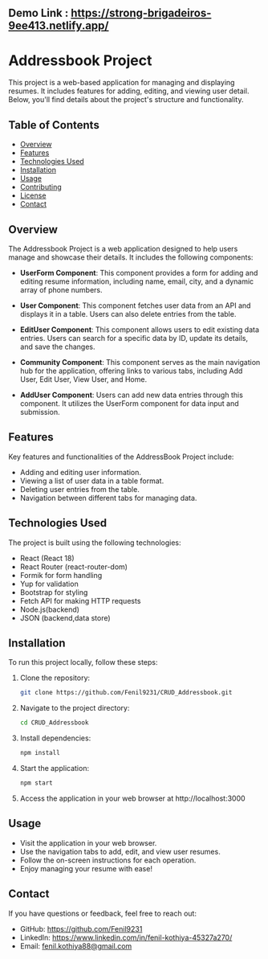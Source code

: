 ## Demo Link : https://strong-brigadeiros-9ee413.netlify.app/


# Addressbook Project

This project is a web-based application for managing and displaying resumes. It includes features for adding, editing, and viewing user detail. Below, you'll find details about the project's structure and functionality.


## Table of Contents

- [Overview](#overview)
- [Features](#features)
- [Technologies Used](#technologies-used)
- [Installation](#installation)
- [Usage](#usage)
- [Contributing](#contributing)
- [License](#license)
- [Contact](#contact)

## Overview

The Addressbook Project is a web application designed to help users manage and showcase their details. It includes the following components:

- **UserForm Component**: This component provides a form for adding and editing resume information, including name, email, city, and a dynamic array of phone numbers.

- **User Component**: This component fetches user data from an API and displays it in a table. Users can also delete entries from the table.

- **EditUser Component**: This component allows users to edit existing data entries. Users can search for a specific data by ID, update its details, and save the changes.

- **Community Component**: This component serves as the main navigation hub for the application, offering links to various tabs, including Add User, Edit User, View User, and Home.

- **AddUser Component**: Users can add new data entries through this component. It utilizes the UserForm component for data input and submission.

## Features

Key features and functionalities of the AddressBook Project include:

- Adding and editing user information.
- Viewing a list of user data in a table format.
- Deleting user entries from the table.
- Navigation between different tabs for managing data.

## Technologies Used

The project is built using the following technologies:

- React (React 18)
- React Router (react-router-dom)
- Formik for form handling
- Yup for validation
- Bootstrap for styling
- Fetch API for making HTTP requests
- Node.js(backend)
- JSON (backend,data store)

## Installation

To run this project locally, follow these steps:

1. Clone the repository:

   ```bash
   git clone https://github.com/Fenil9231/CRUD_Addressbook.git


2. Navigate to the project directory:
   ```bash
   cd CRUD_Addressbook

3. Install dependencies:
   ```bash
   npm install
4. Start the application:
   ```bash
   npm start
5. Access the application in your web browser at http://localhost:3000

## Usage
- Visit the application in your web browser.
- Use the navigation tabs to add, edit, and view user resumes.
- Follow the on-screen instructions for each operation.
- Enjoy managing your resume with ease!


## Contact
If you have questions or feedback, feel free to reach out:

- GitHub: https://github.com/Fenil9231
- LinkedIn: https://www.linkedin.com/in/fenil-kothiya-45327a270/
- Email: fenil.kothiya88@gmail.com
